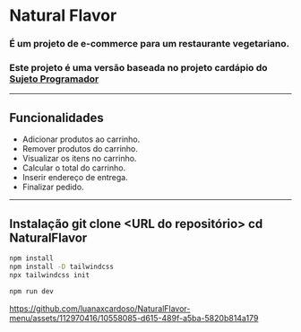 # Natural Flavor

### É um projeto de e-commerce para um restaurante vegetariano.

### Este projeto é uma versão baseada no projeto cardápio do [Sujeto Programador](https://github.com/sujeitoprogramador)
----
## Funcionalidades

- Adicionar produtos ao carrinho.
- Remover produtos do carrinho.
- Visualizar os itens no carrinho.
- Calcular o total do carrinho.
- Inserir endereço de entrega.
- Finalizar pedido.
---
Instalação
git clone <URL do repositório>
cd NaturalFlavor
---
```bash	
npm install
npm install -D tailwindcss
npx tailwindcss init

```
```bash
npm run dev
```


https://github.com/luanaxcardoso/NaturalFlavor-menu/assets/112970416/10558085-d615-489f-a5ba-5820b814a179



